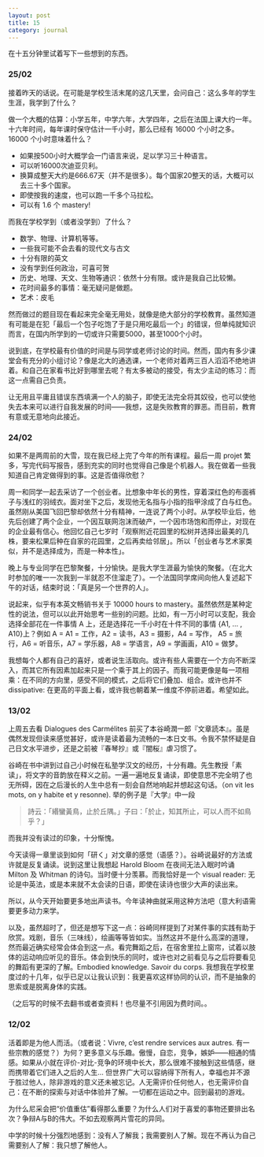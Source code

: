 ```yaml
---
layout: post
title: 15
category: journal
---
```

在十五分钟里试着写下一些想到的东西。
### 25/02
接着昨天的话说。在可能是学校生活末尾的这几天里，会问自己：这么多年的学生生涯，我学到了什么？

做一个大概的估算：小学五年，中学六年，大学四年，之后在法国上课大约一年。十六年时间，每年课时保守估计一千小时，那么已经有 16000 个小时之多。16000 个小时意味着什么？

* 如果按500小时大概学会一门语言来说，足以学习三十种语言。
* 可以听16000次迪亚贝利。
* 换算成整天大约是666.67天（并不是很多）。每个国家20整天的话，大概可以去三十多个国家。
* 即使按我的速度，也可以跑一千多个马拉松。
* 可以有 1.6 个 mastery!

而我在学校学到（或者没学到）了什么？
* 数学、物理、计算机等等。
* 一些我可能不会去看的现代文与古文
* 十分有限的英文
* 没有学到任何政治，可喜可贺
* 历史、地理、天文、生物等通识：依然十分有限。或许是我自己比较懒。
* 花时间最多的事情：毫无疑问是做题。
* 艺术：皮毛

然而做过的题目现在看起来完全毫无用处，就像是绝大部分的学校教育。虽然知道有可能是在犯「最后一个包子吃饱了于是只用吃最后一个」的错误，但单纯就知识而言，在国内所学到的一切或许只需要5000，甚至1000个小时。

说到底，在学校最有价值的时间是与同学或老师讨论的时间。然而，国内有多少课堂会有充分的小组讨论？像是北大的通选课，一个老师对着两三百人滔滔不绝地讲着。和自己在家看书比好到哪里去呢？有太多被动的接受，有太少主动的练习：而这一点需自己负责。

让无用且平庸且错误东西填满一个人的脑子，即使无法完全将其奴役，也可以使他失去本来可以进行自我发展的时间——我想，这是失败教育的罪恶。而目前，教育有意或无意地向此接近。

### 24/02
如果不是两周前的大雪，现在我已经上完了今年的所有课程。最后一周 projet 繁多，写完代码写报告，感到充实的同时也觉得自己像是个机器人。我在做着一些我知道自己肯定做得到的事。这是否值得欣慰？

周一和同学一起去采访了一个创业者。比想象中年长的男性，穿着深红色的布面裤子与浅红的羽绒衣。面对坐下之后，发现他无名指与小指的指甲涂成了白与红色。虽然刚从美国飞回巴黎却依然十分有精神，一连说了两个小时。从学校毕业后，他先后创建了两个企业，一个因互联网泡沫而破产，一个因市场饱和而停止，对现在的企业最有信心。他回忆自己七岁时「观察附近花园里的松树并选择出最美的几株，要来松果后种在自家的花园里，之后再卖给邻居」。所以「创业者与艺术家类似，并不是选择成为，而是一种本性」。

晚上与专业同学在巴黎聚餐，十分愉快。是我大学生涯最为愉快的聚餐。（在北大时参加的唯一一次我到一半就忍不住溜走了）。一个法国同学席间向他人复述起下午的对话，结束时说：「真是另一个世界的人」。

说起来，似乎有本英文畅销书关于 10000 hours to mastery。虽然依然是某种定性的说法，但可以以此开始思考一些别的问题。比如，有一万小时可以支配，我会选择全部花在一件事情 A 上，还是选择花一千小时在十件不同的事情 {A1, … , A10}上？例如 A = A1 =  工作，A2 = 读书，A3 = 摄影，A4 = 写作， A5 = 旅行，A6 = 听音乐，A7 =  学乐器，A8 = 学语言，A9 = 学画画，A10 = 做梦。

我想每个人都有自己的喜好，或者说生活取向。或许有些人需要在一个方向不断深入，而其它所有因素加起来只是一个乘于其上的因子。而我可能更像是每一项相乘：在不同的方向里，感受不同的模式，之后将它们叠加、组合。或许也并不 dissipative: 在更高的平面上看，或许我也朝着某一维度不停前进着。希望如此。

### 13/02
上周五去看 Dialogues des Carmélites 前买了本谷崎潤一郎『文章読本』。虽是偶然发现但读来感觉甚好，或许是读着最为流畅的一本日文书。令我不禁怀疑是自己日文水平进步，还是之前被『春琴抄』或『闇桜』虐习惯了。

谷崎在书中讲到过自己小时候在私塾学汉文的经历，十分有趣。先生教授「素读」，将文字的音韵放在释义之前。一遍一遍地反复诵读，即使意思不完全明了也无所碍，因在之后漫长的人生中总有一刻会自然地响起并想起这句话。（on vit les mots, on y habite et y resonne). 举的例子是『大学』中一段
> 詩云：「緡蠻黃鳥，止於丘隅。」子曰：「於止，知其所止，可以人而不如鳥乎？」  

而我并没有读过的印象，十分惭愧。

今天读得一章里谈到如何「研く」对文章的感觉（语感？）。谷崎说最好的方法或许就是反复诵读。说到这里让我想起 Harold Bloom 在夜间无法入眠时吟诵 Milton 及 Whitman 的诗句。当时便十分羡慕。而我恰好是一个 visual reader: 无论是中英法，或是本来就不太会读的日语，即使在读诗也很少大声的读出来。

所以，从今天开始要更多地出声读书。今年读神曲就采用这种方法吧（意大利语需要更多动力来学。

以及，虽然超时了，但还是想写下这一点：谷崎同样提到了对某件事的实践有助于欣赏。戏剧，音乐（三味线），绘画等等皆如实。当然这并不是什么高深的道理，然而最近确实经常会体会到这一点。看完舞蹈之后，在宿舍里拉上窗帘，试着以肢体的运动响应听见的音乐。体会到快乐的同时，或许也对之前看见与之后将要看见的舞蹈有更深的了解。Embodied knowledge. Savoir du corps. 我想我在学校里度过的十几年，似乎已足以让我认识到：我更喜欢这样协同的认识，而不是抽象的思索或是脱离身体的实践。

（之后写的时候不去翻书或者查资料！也尽量不引用因为费时间。。

### 12/02
活着即是为他人而活。（或者说：Vivre, c’est rendre services aux autres. 有一些宗教的感觉？）为何？更多意义与乐趣。傲慢，自恋，竞争，嫉妒——相通的情感。如果从小就在评价-对比-竞争的环境中长大，那么很难不接触到这些情感，继而携带着它们进入之后的人生… 但世界广大可以容纳得下所有人，幸福也并不源于胜过他人，除非游戏的意义还未被忘记。人无需评价任何他人，也无需评价自己：在不断的探索与对话中体验并了解。一切都在运动之中。回到最初的游戏。

为什么尼采会把“价值重估”看得那么重要？为什么人们对于喜爱的事物还要排出名次？争辩A与B的伟大。不如去观察两片雪花的异同。

中学的时候十分强烈地感到：没有人了解我；我需要别人了解。现在不再认为自己需要别人了解：我只想了解他人。

